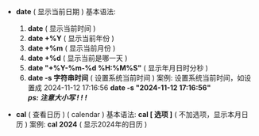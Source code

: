 - **date**    ( 显示当前日期 )
	基本语法:
	1. **date**             ( 显示当前时间 )
	2. **date +%Y**    ( 显示当前年份 )
	3. **date +%m**   ( 显示当前月份 )
	4. **date +%d**    ( 显示当前是哪一天 )
	5. **date "+%Y-%m-%d %H:%M%S"**    ( 显示年月日时分秒 )
	6. **date -s 字符串时间**    ( 设置系统当前时间 )
	案例:
		设置系统当前时间，如设置成 2024-11-12 17:16:56
		**date -s "2024-11-12 17:16:56"**	
***ps:    注意大小写 ! ! !***

- **cal**    ( 查看日历 )    ( calendar )
	基本语法:
		**cal \[ 选项 ]**        ( 不加选项，显示本月日历 )
	案例:
		**cal 2024**        ( 显示2024年的日历 )


